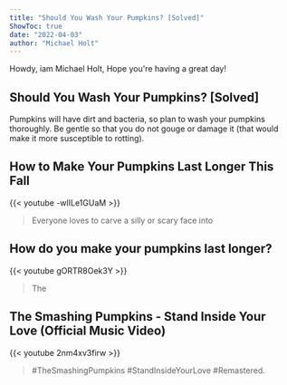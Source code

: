 ```yaml
---
title: "Should You Wash Your Pumpkins? [Solved]"
ShowToc: true 
date: "2022-04-03"
author: "Michael Holt" 
---
```


Howdy, iam Michael Holt, Hope you're having a great day!
## Should You Wash Your Pumpkins? [Solved]
Pumpkins will have dirt and bacteria, so plan to wash your pumpkins thoroughly. Be gentle so that you do not gouge or damage it (that would make it more susceptible to rotting).

## How to Make Your Pumpkins Last Longer This Fall
{{< youtube -wlILe1GUaM >}}
>Everyone loves to carve a silly or scary face into 

## How do you make your pumpkins last longer?
{{< youtube gORTR8Oek3Y >}}
>The

## The Smashing Pumpkins - Stand Inside Your Love (Official Music Video)
{{< youtube 2nm4xv3firw >}}
>#TheSmashingPumpkins #StandInsideYourLove #Remastered.

